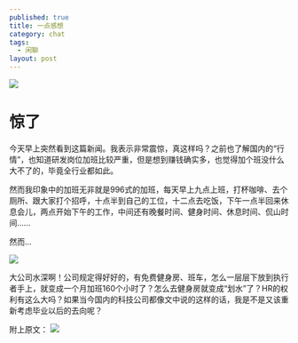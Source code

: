 ```yaml
---
published: true
title: 一点感想
category: chat
tags: 
  - 闲聊
layout: post
---
```

<meta name="referrer" content="never">
<img src="http://ww1.sinaimg.cn/large/9d05bb09gy1g8isfyy6dgj20wa0790te.jpg"/>

# **惊了** #

今天早上突然看到这篇新闻。我表示非常震惊，真这样吗？之前也了解国内的“行情”，也知道研发岗位加班比较严重，但是想到赚钱确实多，也觉得加个班没什么大不了的，毕竟全行业都如此。

然而我印象中的加班无非就是996式的加班，每天早上九点上班，打杯咖啡、去个厕所、跟大家打个招呼，十点半到自己的工位，十二点去吃饭，下午一点半回来休息会儿，两点开始下午的工作，中间还有晚餐时间、健身时间、休息时间、侃山时间......

然而...

<img src="http://ww1.sinaimg.cn/large/9d05bb09gy1g8iswc587tj20lf0640t0.jpg"/>

大公司水深啊！公司规定得好好的，有免费健身房、班车，怎么一层层下放到执行者手上，就变成一个月加班160个小时了？怎么去健身房就变成“划水”了？HR的权利有这么大吗？如果当今国内的科技公司都像文中说的这样的话，我是不是又该重新考虑毕业以后的去向呢？

附上原文：
<img src="http://ww1.sinaimg.cn/large/9d05bb09gy1g8it0y256ij20b07pr4nt.jpg"/>



